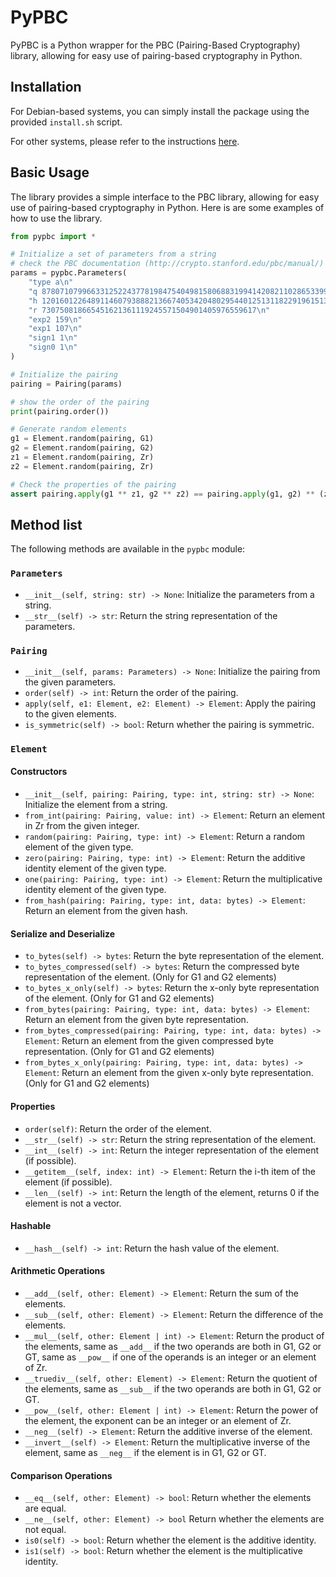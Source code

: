 # PyPBC

PyPBC is a Python wrapper for the PBC (Pairing-Based Cryptography) library, allowing for easy use of pairing-based cryptography in Python.

## Installation

For Debian-based systems, you can simply install the package using the provided `install.sh` script.

For other systems, please refer to the instructions [here](INSTALL).

## Basic Usage

The library provides a simple interface to the PBC library, allowing for easy use of pairing-based cryptography in Python. Here is are some examples of how to use the library.

```python
from pypbc import *

# Initialize a set of parameters from a string 
# check the PBC documentation (http://crypto.stanford.edu/pbc/manual/) for more information
params = pypbc.Parameters(
    "type a\n"
    "q 8780710799663312522437781984754049815806883199414208211028653399266475630880222957078625179422662221423155858769582317459277713367317481324925129998224791\n"
    "h 12016012264891146079388821366740534204802954401251311822919615131047207289359704531102844802183906537786776\n"
    "r 730750818665451621361119245571504901405976559617\n"
    "exp2 159\n"
    "exp1 107\n"
    "sign1 1\n"
    "sign0 1\n"
)

# Initialize the pairing
pairing = Pairing(params)

# show the order of the pairing
print(pairing.order())

# Generate random elements
g1 = Element.random(pairing, G1)
g2 = Element.random(pairing, G2)
z1 = Element.random(pairing, Zr)
z2 = Element.random(pairing, Zr)

# Check the properties of the pairing
assert pairing.apply(g1 ** z1, g2 ** z2) == pairing.apply(g1, g2) ** (z1 * z2)
```

## Method list

The following methods are available in the `pypbc` module:

### `Parameters`

- `__init__(self, string: str) -> None`: Initialize the parameters from a string.
- `__str__(self) -> str`: Return the string representation of the parameters.

### `Pairing`
    
- `__init__(self, params: Parameters) -> None`: Initialize the pairing from the given parameters.
- `order(self) -> int`: Return the order of the pairing.
- `apply(self, e1: Element, e2: Element) -> Element`: Apply the pairing to the given elements.
- `is_symmetric(self) -> bool`: Return whether the pairing is symmetric.

### `Element`
    
#### Constructors

- `__init__(self, pairing: Pairing, type: int, string: str) -> None`: Initialize the element from a string.
- `from_int(pairing: Pairing, value: int) -> Element`: Return an element in Zr from the given integer.
- `random(pairing: Pairing, type: int) -> Element`: Return a random element of the given type.
- `zero(pairing: Pairing, type: int) -> Element`: Return the additive identity element of the given type.
- `one(pairing: Pairing, type: int) -> Element`: Return the multiplicative identity element of the given type.
- `from_hash(pairing: Pairing, type: int, data: bytes) -> Element`: Return an element from the given hash.

#### Serialize and Deserialize

- `to_bytes(self) -> bytes`: Return the byte representation of the element.
- `to_bytes_compressed(self) -> bytes`: Return the compressed byte representation of the element. (Only for G1 and G2 elements)
- `to_bytes_x_only(self) -> bytes`: Return the x-only byte representation of the element. (Only for G1 and G2 elements)
- `from_bytes(pairing: Pairing, type: int, data: bytes) -> Element`: Return an element from the given byte representation.
- `from_bytes_compressed(pairing: Pairing, type: int, data: bytes) -> Element`: Return an element from the given compressed byte representation. (Only for G1 and G2 elements)
- `from_bytes_x_only(pairing: Pairing, type: int, data: bytes) -> Element`: Return an element from the given x-only byte representation. (Only for G1 and G2 elements)

#### Properties

- `order(self)`: Return the order of the element.
- `__str__(self) -> str`: Return the string representation of the element.
- `__int__(self) -> int`: Return the integer representation of the element (if possible).
- `__getitem__(self, index: int) -> Element`: Return the i-th item of the element (if possible).
- `__len__(self) -> int`: Return the length of the element, returns 0 if the element is not a vector.

#### Hashable

- `__hash__(self) -> int`: Return the hash value of the element.

#### Arithmetic Operations

- `__add__(self, other: Element) -> Element`: Return the sum of the elements.
- `__sub__(self, other: Element) -> Element`: Return the difference of the elements.
- `__mul__(self, other: Element | int) -> Element`: Return the product of the elements, same as `__add__` if the two operands are both in G1, G2 or GT, same as `__pow__` if one of the operands is an integer or an element of Zr.
- `__truediv__(self, other: Element) -> Element`: Return the quotient of the elements, same as `__sub__` if the two operands are both in G1, G2 or GT.
- `__pow__(self, other: Element | int) -> Element`: Return the power of the element, the exponent can be an integer or an element of Zr.
- `__neg__(self) -> Element`: Return the additive inverse of the element.
- `__invert__(self) -> Element`: Return the multiplicative inverse of the element, same as `__neg__` if the element is in G1, G2 or GT.

#### Comparison Operations

- `__eq__(self, other: Element) -> bool`: Return whether the elements are equal.
- `__ne__(self, other: Element) -> bool`
Return whether the elements are not equal.
- `is0(self) -> bool`: Return whether the element is the additive identity.
- `is1(self) -> bool`: Return whether the element is the multiplicative identity.
